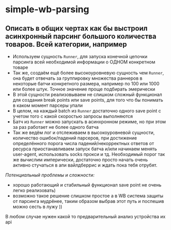 # simple-wb-parsing

## Описать в общих чертах как бы выстроил асинхронный парсинг большого количества товаров. Всей категории, например
- Используем сущность `Runner`, для запуска конечной цепочки парсинга всей необходимой информации о ОДНОМ конкретном товаре
- Так же, создаём ещё более высокоуровневую сущность чем `Runner`, она будет отвечать за группировку множества раннеров в некоторые батчи
  конкретного размера, например по 100 или 1000 или более штук. Точное значение проще подбирать эмерически
- В этой сущности реализовываем не слишком сложный функционал для создания break points или save points, для того что бы понимать в каком момент парсеры упали
- В целом, на каждый batch из `Runner` достаточно одного save point с учетом того с какой скоростью запросы выполняются
- Батч из `Runner` можно запускать в асинхронном режиме, но при этом за раз работает не более одного батча
- Так же ведём лог и отслеживаем в высокоуровневой сущности, количество ошибок/падений парсеров, при достижение определённого
    порога числа падений/некорректных ответов от ресурса приостанавливаем запуск батча и/или начинаем менять user-agent, 
    использовать socks прокси и тд. Необходимый порог так же вычислим имперически, достаточно просто начать очень активно
    стучаться в апи вайлдберрис и ждать пока тебя отрубят.

*Потенциальный проблемы и сложности:*
- хорошо работающий и стабильный функционал save point не очень легко реализовать)
- возможно такое решение слишком простое а в WB система защиты от парсинга мудрёнее, таким образом выбрав этот путь и 
    поспешив можно сесть в лужу ))

В любом случае нужен какой то предварительный анализ устройства их api
